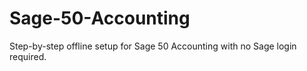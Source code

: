 # Sage-50-Accounting
Step-by-step offline setup for Sage 50 Accounting with no Sage login required.
